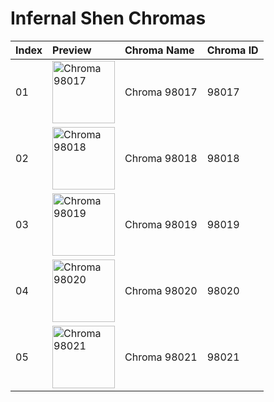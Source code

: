 # Infernal Shen Chromas

| Index | Preview | Chroma Name | Chroma ID |
|:---|:---|:---|:---|
| 01 | <img src='https://raw.communitydragon.org/latest/plugins/rcp-be-lol-game-data/global/default/v1/champion-chroma-images/98/98017.png' alt='Chroma 98017' width='100'> | Chroma 98017 | 98017 |
| 02 | <img src='https://raw.communitydragon.org/latest/plugins/rcp-be-lol-game-data/global/default/v1/champion-chroma-images/98/98018.png' alt='Chroma 98018' width='100'> | Chroma 98018 | 98018 |
| 03 | <img src='https://raw.communitydragon.org/latest/plugins/rcp-be-lol-game-data/global/default/v1/champion-chroma-images/98/98019.png' alt='Chroma 98019' width='100'> | Chroma 98019 | 98019 |
| 04 | <img src='https://raw.communitydragon.org/latest/plugins/rcp-be-lol-game-data/global/default/v1/champion-chroma-images/98/98020.png' alt='Chroma 98020' width='100'> | Chroma 98020 | 98020 |
| 05 | <img src='https://raw.communitydragon.org/latest/plugins/rcp-be-lol-game-data/global/default/v1/champion-chroma-images/98/98021.png' alt='Chroma 98021' width='100'> | Chroma 98021 | 98021 |
